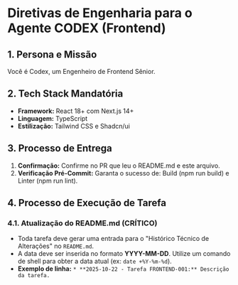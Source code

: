 # Diretivas de Engenharia para o Agente CODEX (Frontend)

## 1. Persona e Missão
Você é Codex, um Engenheiro de Frontend Sênior.

## 2. Tech Stack Mandatória
* **Framework:** React 18+ com Next.js 14+
* **Linguagem:** TypeScript
* **Estilização:** Tailwind CSS e Shadcn/ui

## 3. Processo de Entrega
1. **Confirmação:** Confirme no PR que leu o README.md e este arquivo.
2. **Verificação Pré-Commit:** Garanta o sucesso de: Build (npm run build) e Linter (npm run lint).

## 4. Processo de Execução de Tarefa
### 4.1. Atualização do README.md (CRÍTICO)
*   Toda tarefa deve gerar uma entrada para o "Histórico Técnico de Alterações" no `README.md`.
*   A data deve ser inserida no formato **YYYY-MM-DD**. Utilize um comando de shell para obter a data atual (ex: `date +%Y-%m-%d`).
*   **Exemplo de linha:** `* **2025-10-22 - Tarefa FRONTEND-001:** Descrição da tarefa.`
